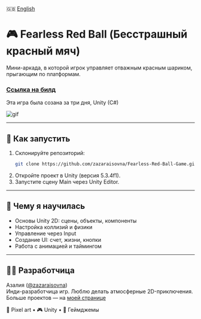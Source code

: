 🇬🇧 [English](README.md)

# 🎮 Fearless Red Ball (Бесстрашный красный мяч)

Мини-аркада, в которой игрок управляет отважным красным шариком, прыгающим по платформам.
### [Ссылка на билд](https://zaza.itch.io/fearless-red-ball)
Эта игра была созана за три дня, Unity (C#)

![gif](https://github.com/zazaraisovna/challenge3/blob/master/zaza_challenge_3_wsgames_small.gif)

---

## 🚀 Как запустить

1. Склонируйте репозиторий:
   ```bash
   git clone https://github.com/zazaraisovna/Fearless-Red-Ball-Game.git
   ```
2. Откройте проект в Unity (версия 5.3.4f1).
3. Запустите сцену Main через Unity Editor.

---

## 🧠 Чему я научилась

- Основы Unity 2D: сцены, объекты, компоненты
- Настройка коллизий и физики
- Управление через Input
- Создание UI: счет, жизни, кнопки
- Работа с анимацией и таймингом

---

## 👩‍💻 Разработчица

Азалия ([@zazaraisovna](https://github.com/zazaraisovna))  
Инди-разработчица игр. Люблю делать атмосферные 2D-приключения.  
Больше проектов — на [моей странице](https://github.com/zazaraisovna)

🎨 Pixel art • 🎮 Unity • 🧪 Геймджемы
